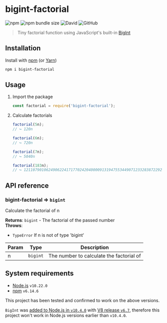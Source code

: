 # bigint-factorial

![npm](https://img.shields.io/npm/v/bigint-factorial)
![npm bundle size](https://img.shields.io/bundlephobia/min/bigint-factorial)
![David](https://img.shields.io/david/polarstoat/bigint-factorial)
![GitHub](https://img.shields.io/github/license/polarstoat/bigint-factorial)

> Tiny factorial function using JavaScript's built-in [BigInt](https://developer.mozilla.org/en-US/docs/Web/JavaScript/Reference/Global_Objects/BigInt)

## Installation

Install with [npm](https://www.npmjs.com/package/bigint-factorial) (or [Yarn](https://yarnpkg.com/package/bigint-factorial))

```sh
npm i bigint-factorial
```

## Usage

1. Import the package

   ```js
   const factorial = require('bigint-factorial');
   ```

2. Calculate factorials

   ```js
   factorial(5n);
   // ↪︎ 120n

   factorial(6n);
   // ↪︎ 720n

   factorial(7n);
   // ↪︎ 5040n

   factorial(183n);
   // ↪︎ 1211079010624906224171770242040000913194755344907123328387229208384122199143398983962077168073033852647945203036376445283346314711222230177466494273255728793463071956674839497876987299889729720327479783667584731115257659422804284707863129430806869565563037239578516564219715854442393339376435200000000000000000000000000000000000000000000n
   ```

## API reference

<a name="module_bigint-factorial"></a>

### bigint-factorial ⇒ <code>bigint</code>
Calculate the factorial of n

**Returns**: <code>bigint</code> - The factorial of the passed number  
**Throws**:

- <code>TypeError</code> If n is not of type 'bigint'


| Param | Type | Description |
| --- | --- | --- |
| n | <code>bigint</code> | The number to calculate the factorial of |



## System requirements

- [Node.js](https://nodejs.org/en/) `v10.22.0`
- [npm](https://www.npmjs.com) `v6.14.6`

This project has been tested and confirmed to work on the above versions.

`BigInt` was [added to Node.js in `v10.4.0`](https://nodejs.org/en/blog/release/v10.4.0/) with [V8 release `v6.7`](https://v8.dev/blog/v8-release-67), therefore this project won't work in Node.js versions earlier than `v10.4.0`.
